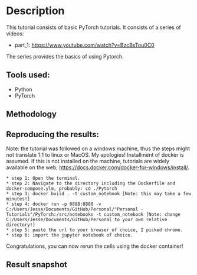 # Description
This tutorial consists of basic PyTorch tutorials. It consists of a series of videos:
   * part_1: https://www.youtube.com/watch?v=BzcBsTou0C0
   
The series provides the basics of using Pytorch.

## Tools used:
   * Python
   * PyTorch
   
## Methodology

## Reproducing the results:
Note: the tutorial was followed on a windows machine, thus the steps might not translate 
1:1 to linux or MacOS. My apologies! Installment of docker is assumed. If this is not installed
on the machine, tutorials are widely available on the web; https://docs.docker.com/docker-for-windows/install/.  

	* step 1: Open the terminal.
	* step 2: Navigate to the directory including the Dockerfile and docker-compose.ylm, probably: cd ./Pytorch
	* step 3: docker build . -t custom_notebook [Note: this may take a few minutes!]
	* step 4: docker run -p 8888:8888 -v C:/Users/Jesse/Documents/GitHub/Personal/"Personal - Tutorials"/PyTorch:/src/notebooks -t custom_notebook [Note: change C:/Users/Jesse/Documents/GitHub/Personal to your own relative directory!] 
	* step 5: paste the url to your browser of choice, I picked chrome.
	* step 6: import the jupyter notebook of choice.
Congratulations, you can now rerun the cells using the docker container!

## Result snapshot


